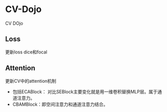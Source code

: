 # CV-Dojo
CV DOjo

## Loss
更新loss dice和focal

## Attention
更新CV中的attention机制

- 包括ECABlock： 
对比SEBlock主要变化就是用一维卷积替换MLP层。属于通道注意力。
- CBAMBlock：即空间注意力和通道注意力结合。
